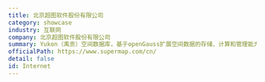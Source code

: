 ```yaml
---
title: 北京超图软件股份有限公司
category: showcase
industry: 互联网
company: 北京超图软件股份有限公司
summary: Yukon（禹贡）空间数据库，基于openGauss扩展空间数据的存储、计算和管理能力，提供专业的GIS（Geographic Information System）功能，赋能传统关系型数据库。
officialPath: https://www.supermap.com/cn/
detail: false
id: Internet
---
```

